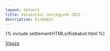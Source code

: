 ```yaml
---
layout: default
title: Választási névjegyzék 2022
description: Kisbabot
---
```


{% include settlementHTMLs/Kisbabot.html %}

[Vissza](../)